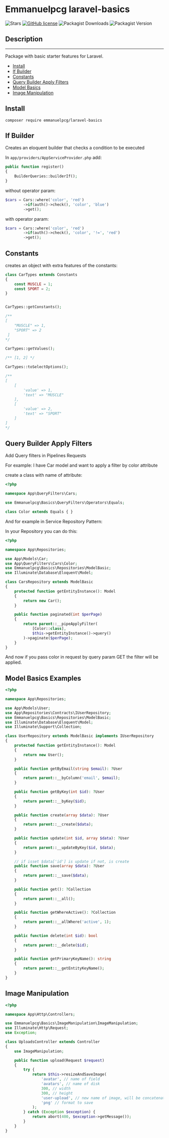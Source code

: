 # Emmanuelpcg laravel-basics

![Stars](https://img.shields.io/github/stars/epcgrs/laravel-basics)
[![GitHub license](https://img.shields.io/github/license/epcgrs/laravel-basics)](https://github.com/epcgrs/laravel-basics/blob/main/LICENSE)
![Packagist Downloads](https://img.shields.io/packagist/dt/emmanuelpcg/laravel-basics)
![Packagist Version](https://img.shields.io/packagist/v/emmanuelpcg/laravel-basics)

## Description
___
Package with basic starter features for Laravel.

- [Install](#install)
- [If Builder](#if-builder)
- [Constants](#constants)
- [Query Builder Apply Filters](#query-builder-filters)
- [Model Basics](#model-basics)
- [Image Manipulation](#image-manipulation)

<a id="install"></a>
## Install

```shell
composer require emmanuelpcg/laravel-basics
```

<a id="if-builder"></a>
## If Builder

Creates an eloquent builder that checks a condition to be executed

In ``app/providers/AppServiceProvider.php`` add:

```php 
public function register()
{
    BuilderQueries::builderIf();
}
```

without operator param:

```php
$cars = Cars::where('color', 'red')
        ->if(auth()->check(), 'color', 'blue')
        ->get();
```

with operator param:

```php
$cars = Cars::where('color', 'red')
        ->if(auth()->check(), 'color', '!=', 'red')
        ->get();
```

<a id="constants"></a>
## Constants

creates an object with extra features of the constants:

```php 
class CarTypes extends Constants
{
    const MUSCLE = 1;
    const SPORT = 2;
}


CarTypes::getConstants();

/**
[
    "MUSCLE" => 1,
    "SPORT" => 2
 ]
*/

CarTypes::getValues();

/** [1, 2] */

CarTypes::toSelectOptions();

/**
[
    [
        'value' => 1,
        'text' => "MUSCLE"
    ],
    [
        'value' => 2,
        'text' => "SPORT"
    ]
]
*/
```

<a id="query-builder-filters"></a>
## Query Builder Apply Filters

Add Query filters in Pipelines Requests

For example: I have Car model and want to apply a filter by color attribute 

create a class with name of attribute:

```php
<?php

namespace App\QueryFilters\Cars;

use Emmanuelpcg\Basics\QueryFilters\Operators\Equals;

class Color extends Equals { }

```
And for example in Service Repository Pattern:

In your Repository you can do this:

```php
<?php

namespace App\Repositories;

use App\Models\Car;
use App\QueryFilters\Cars\Color;
use Emmanuelpcg\Basics\Repositories\ModelBasic;
use Illuminate\Database\Eloquent\Model;

class CarsRepository extends ModelBasic
{
    protected function getEntityInstance(): Model
    {
        return new Car();
    }

    public function paginated(int $perPage) 
    {
        return parent::__pipeApplyFilter(
            [Color::class],
            $this->getEntityInstance()->query()
        )->paginate($perPage);
    }
}
```

And now if you pass color in request by query param GET the filter will be applied.

<a id="model-basics"></a>
## Model Basics Examples

```php 
<?php

namespace App\Repositories;

use App\Models\User;
use App\Repositories\Contracts\IUserRepository;
use Emmanuelpcg\Basics\Repositories\ModelBasic;
use Illuminate\Database\Eloquent\Model;
use Illuminate\Support\Collection;

class UserRepository extends ModelBasic implements IUserRepository
{
    protected function getEntityInstance(): Model
    {
        return new User();
    }

    public function getByEmail(string $email): ?User
    {
        return parent::__byColumn('email', $email);
    }

    public function getByKey(int $id): ?User
    {
        return parent::__byKey($id);
    }

    public function create(array $data): ?User
    {
        return parent::__create($data);
    }

    public function update(int $id, array $data): ?User
    {
        return parent::__updateByKey($id, $data);
    }

    // if isset $data['id'] is update if not, is create
    public function save(array $data): ?User
    {
        return parent::__save($data);
    }

    public function get(): ?Collection
    {
        return parent::__all();
    }

    public function getWhereActive(): ?Collection
    {
        return parent::__allWhere('active', 1);
    }

    public function delete(int $id): bool
    {
        return parent::__delete($id);
    }

    public function getPrimaryKeyName(): string
    {
        return parent::__getEntityKeyName();
    }
}

```
<a id="image-manipulation"></a>
## Image Manipulation

```php
<?php

namespace App\Http\Controllers;

use Emmanuelpcg\Basics\ImageManipulation\ImageManipulation;
use Illuminate\Http\Request;
use Exception;

class UploadsController extends Controller
{
    use ImageManipulation;

    public function upload(Request $request)
    {
        try {
            return $this->resizeAndSaveImage(
                'avatar', // name of field
                'avatars', // name of disk 
                300, // width
                300, // height
                'user-upload', // new name of image, will be concatenated with timestamp
                'png' // format to save 
            );
        } catch (Exception $exception) {
            return abort(400, $exception->getMessage());
        }
    }
}

```
